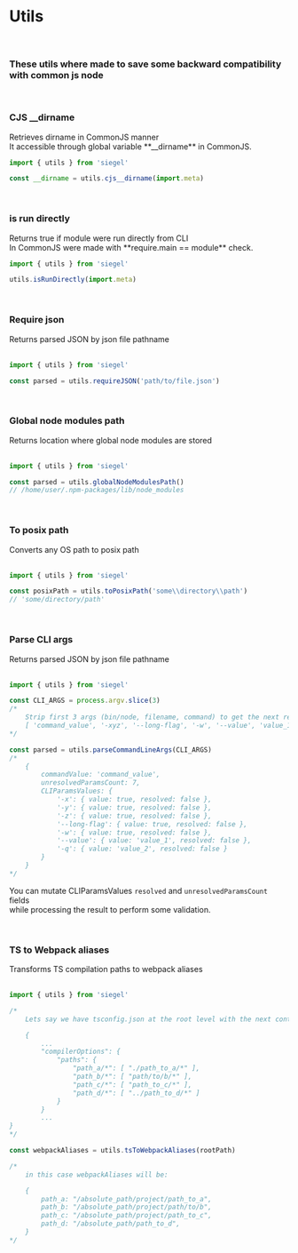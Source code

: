 <h1>Utils</h1>

<br/>
<h3>These utils where made to save some backward compatibility with common js node</h3>


<br/>
<h3>CJS __dirname</h3>
Retrieves dirname in CommonJS manner<br />
It accessible through global variable **__dirname** in CommonJS.
<br/>

```js
import { utils } from 'siegel'

const __dirname = utils.cjs__dirname(import.meta)
```

<br/>
<h3>is run directly</h3>
Returns true if module were run directly from CLI<br />
In CommonJS were made with **require.main == module** check.
<br/>

```js
import { utils } from 'siegel'

utils.isRunDirectly(import.meta)
```

<br/>
<h3>Require json</h3>
Returns parsed JSON by json file pathname<br /> 
<br/>

```js
import { utils } from 'siegel'

const parsed = utils.requireJSON('path/to/file.json')
```

<br/>
<h3>Global node modules path</h3>
Returns location where global node modules are stored<br /> 
<br/>

```js
import { utils } from 'siegel'

const parsed = utils.globalNodeModulesPath()
// /home/user/.npm-packages/lib/node_modules
```

<br/>
<h3>To posix path</h3>
Converts any OS path to posix path<br /> 
<br/>

```js
import { utils } from 'siegel'

const posixPath = utils.toPosixPath('some\\directory\\path')
// 'some/directory/path'
```

<br/>
<h3>Parse CLI args</h3>
Returns parsed JSON by json file pathname<br /> 
<br/>

```js
import { utils } from 'siegel'

const CLI_ARGS = process.argv.slice(3)
/*
    Strip first 3 args (bin/node, filename, command) to get the next result:
    [ 'command_value', '-xyz', '--long-flag', '-w', '--value', 'value_1', '-q', 'value_2' ]
*/

const parsed = utils.parseCommandLineArgs(CLI_ARGS)
/*
    {
        commandValue: 'command_value',
        unresolvedParamsCount: 7,
        CLIParamsValues: {
            '-x': { value: true, resolved: false },
            '-y': { value: true, resolved: false },
            '-z': { value: true, resolved: false },
            '--long-flag': { value: true, resolved: false },
            '-w': { value: true, resolved: false },
            '--value': { value: 'value_1', resolved: false },
            '-q': { value: 'value_2', resolved: false }
        }
    }
*/
```

You can mutate CLIParamsValues `resolved` and `unresolvedParamsCount` fields<br />
while processing the result to perform some validation.


<br/>
<h3>TS to Webpack aliases</h3>
Transforms TS compilation paths to webpack aliases<br /> 
<br/>

```js
import { utils } from 'siegel'

/*
    Lets say we have tsconfig.json at the root level with the next content:

    {
        ...
        "compilerOptions": {
            "paths": {
                "path_a/*": [ "./path_to_a/*" ],
                "path_b/*": [ "path/to/b/*" ],
                "path_c/*": [ "path_to_c/*" ],
                "path_d/*": [ "../path_to_d/*" ]
            }
        }
        ...
}
*/

const webpackAliases = utils.tsToWebpackAliases(rootPath)

/*
    in this case webpackAliases will be:

    {
        path_a: "/absolute_path/project/path_to_a",
        path_b: "/absolute_path/project/path/to/b",
        path_c: "/absolute_path/project/path_to_c",
        path_d: "/absolute_path/path_to_d",
    }
*/

```